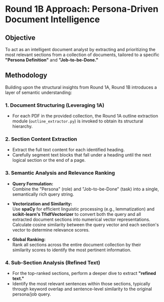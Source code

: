 # Round 1B Approach: Persona-Driven Document Intelligence

## Objective
To act as an intelligent document analyst by extracting and prioritizing the most relevant sections from a collection of documents, tailored to a specific **"Persona Definition"** and **"Job-to-be-Done."**

## Methodology
Building upon the structural insights from Round 1A, Round 1B introduces a layer of semantic understanding:

### 1. Document Structuring (Leveraging 1A)
- For each PDF in the provided collection, the Round 1A outline extraction module (`outline_extractor.py`) is invoked to obtain its structural hierarchy.

### 2. Section Content Extraction
- Extract the full text content for each identified heading.
- Carefully segment text blocks that fall under a heading until the next logical section or the end of a page.

### 3. Semantic Analysis and Relevance Ranking
- **Query Formulation:**  
  Combine the "Persona" (role) and "Job-to-be-Done" (task) into a single, semantically rich query string.

- **Vectorization and Similarity:**  
  Use **spaCy** for efficient linguistic processing (e.g., lemmatization) and **scikit-learn's TfidfVectorizer** to convert both the query and all extracted document sections into numerical vector representations.  
  Calculate cosine similarity between the query vector and each section's vector to determine relevance scores.

- **Global Ranking:**  
  Rank all sections across the entire document collection by their similarity scores to identify the most pertinent information.

### 4. Sub-Section Analysis (Refined Text)
- For the top-ranked sections, perform a deeper dive to extract **"refined text."**  
- Identify the most relevant sentences within those sections, typically through keyword overlap and sentence-level similarity to the original persona/job query.
